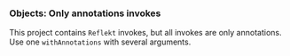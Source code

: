 ### Objects: Only annotations invokes

This project contains `Reflekt` invokes, but all invokes are only annotations. 
Use one `withAnnotations` with several arguments.
